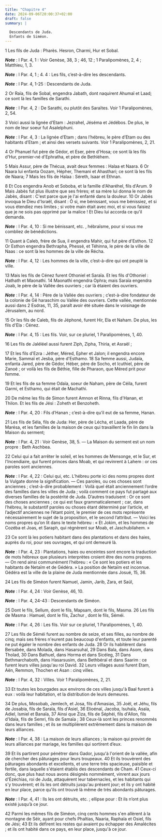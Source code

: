 ```yaml
---
title: "Chapitre 4"
date: 2024-09-06T20:00:37+02:00
draft: false
summary: |
  
  Descendants de Juda.
  Enfants de Siméon.
---
```



1 Les fils de Juda : Pharès. Hesron, Charmi, Hur et Sobal.

***Note*** :  I Par. 4, 1 : Voir Genèse, 38, 3 ; 46, 12 ; 1 Paralipomènes, 2, 4 ; Matthieu, 1, 3.

***Note*** :  I Par. 4, 1 ; 4. 4 : Les fils, c’est-à-dire les descendants.

***Note*** :  I Par. 4, 1-25 : Descendants de Juda.

2 Or Raïa, fils de Sobal, engendra Jabath, dont naquirent Ahumaï et Laad; ce sont là les familles de Sarathi.

***Note*** :  I Par. 4, 2 : De Sarathi, ou plutôt des Saraïtes. Voir 1 Paralipomènes, 2, 54.


3 Voici aussi la lignée d'Etam : Jezrahel, Jéséma et Jédébos. De plus, le nom de leur soeur fut Asalelphuni.

***Note*** :  I Par. 4, 3 : La lignée d’Etam ; dans l’hébreu, le père d’Etam ou des habitants d’Etam ; et ainsi des versets suivants. Voir 1 Paralipomènes, 2, 21.

4 Or Phanuel fut père de Gédor, et Eser, père d'Hosa; ce sont là les fils d'Hur, premier-né d'Ephratha, et père de Bethléhem.


5 Mais Assur, père de Thécua, avait deux femmes : Halaa et Naara. 6 Or Naara lui enfanta Oozam, Hépher, Themani et Ahasthari; ce sont là les fils de Naara; 7 Mais les fils de Halaa : Séreth, Isaar et Ethnan.


8 Et Cos engendra Anob et Soboba, et la famille d'Aharéhel, fils d'Arum. 9 Mais Jabès fut plus illustre que ses frères; et sa mère lui donna le nom de Jabès, disant : C'est parce que je l'ai enfanté dans la douleur. 10 Or Jabès invoqua le Dieu d'Israël, disant : Ô si, me bénissant, vous me bénissiez, et si vous étendiez mes limites ; si votre main était avec moi, et si vous faisiez que je ne sois pas opprimé par la malice ! Et Dieu lui accorda ce qu'il demanda.

***Note*** :  I Par. 4, 10 : Si me bénissant, etc. , hébraïsme, pour si vous me combliez de bénédictions.


11 Quant à Caleb, frère de Sua, il engendra Mahir, qui fut père d'Esthon. 12 Or Esthon engendra Bethrapha, Phessé, et Téhinna, le père de la ville de Naas : ce sont là les hommes de la ville de Récha.

***Note*** :  I Par. 4, 12 : Les hommes de la ville, c’est-à-dire qui ont peuplé la ville.


13 Mais les fils de Cénez furent Othoniel et Saraïa. Et les fils d'Othoniel : Hathath et Maonathi. 14 Maonathi engendra Ophra; mais Saraïa engendra Joab, le père de la Vallée des ouvriers ; car là étaient des ouvriers.

***Note*** :  I Par. 4, 14 : Père de la Vallée des ouvriers ; c’est-à-dire fondateur de la colonie de Gê haraschim ou Vallée des ouvriers. Cette vallée, mentionnée aussi dans 2 Esdras, 11, 35, paraît avoir été située dans le voisinage de Jérusalem, au nord.

15 Or les fils de Caleb, fils de Jéphoné, furent Hir, Ela et Naham. De plus, les fils d'Ela : Cénez.

***Note*** :  I Par. 4, 15 : Les fils. Voir, sur ce pluriel, 1 Paralipomènes, 1, 40.


16 Les fils de Jaléléel aussi furent Ziph, Zipha, Thiria, et Asraël ;


17 Et les fils d'Ezra : Jéther, Méred, Epher et Jalon; il engendra encore Marie, Sammaï et Jesba, père d'Esthamo. 18 Sa femme aussi, Judaïa, enfanta Jared, père de Gédor, Héber, père de Socho, et Icuthiel, père de Zanoé ; or voilà les fils de Béthie, fille de Pharaon, que Méred prit pour femme.


19 Et les fils de sa femme Odaïa, soeur de Naham, père de Céila, furent Garmi, et Esthamo, qui était de Machathi.


20 De même les fils de Simon furent Amnon et Rinna, fils d'Hanan, et Thilon. Et les fils de Jési : Zoheth et Benzoheth.

***Note*** :  I Par. 4, 20 : Fils d’Hanan ; c’est-à-dire qu’il eut de sa femme, Hanan.


21 Les fils de Séla, fils de Juda: Her, père de Lécha, et Laada, père de Marésa, et les familles de la maison de ceux qui travaillent le fin lin dans la Maison du serment;

***Note*** :  I Par. 4, 21 : Voir Genèse, 38, 5. ― La Maison du serment est un nom propre : Beth Aschbea.

22 Celui qui a fait arrêter le soleil, et les hommes de Mensonge, et le Sur, et l'Incendiaire, qui furent princes dans Moab, et qui revinrent à Lahem : or ces paroles sont anciennes.

***Note*** :  I Par. 4, 22 : Celui qui, etc. L’hébreu porte ici des noms propres dont la Vulgate donne la signification. ― Ces paroles, ou ces choses sont anciennes ; c’est-à-dire probablement : Voilà quel était anciennement l’ordre des familles dans les villes de Juda ; voilà comment ce pays fut partagé aux diverses familles de la postérité de Juda. D’autres traduisent : Or ce sont des choses anciennes ; ce qui est faux grammaticalement ; car, dans l’hébreu, le substantif paroles ou choses étant déterminé par l’article, et l’adjectif anciennes ne l’étant point, le premier de ces mots représente nécessairement le sujet de la proposition, et le second l’attribut. ― Voici les noms propres qu’on lit dans le texte hébreu : « Et Jokim, et les hommes de Cozéba et Joas, et Saraph, qui régnèrent sur Moab, et Jaschubilahem. »

23 Ce sont là les potiers habitant dans des plantations et dans des haies, auprès du roi, pour ses ouvrages, et qui ont demeuré là.

***Note*** :  I Par. 4, 23 : Plantations, haies ou enceintes sont encore la traduction de mots hébreux que plusieurs interprètes croient être des noms propres. ― On rend ainsi communément l’hébreu : « Ce sont les potiers et les habitants de Netaïm et de Gédéra. » La position de Netaïm est inconnue. Gédéra est la ville de la plaine de Juda mentionnée dans Josué, 15, 36.


24 Les fils de Siméon furent Namuel, Jamin, Jarib, Zara, et Saül,

***Note*** :  I Par. 4, 24 : Voir Genèse, 46, 10.

***Note*** :  I Par. 4, 24-43 : Descendants de Siméon.

25 Dont le fils, Sellum, dont le fils, Mapsam, dont le fils, Masma. 26 Les fils de Masma : Hamuel, dont le fils, Zachur , dont le fils, Séméi.

***Note*** :  I Par. 4, 26 : Les fils. Voir sur ce pluriel, 1 Paralipomènes, 1, 40.

27 Les fils de Séméi furent au nombre de seize, et ses filles, au nombre de cinq; mais ses frères n'eurent pas beaucoup d'enfants, et toute leur parenté ne put égaler le nombre des enfants de Juda. 28 Or ils habitèrent dans Bersabée, dans Molada, dans Hasarsuhal, 29 Dans Bala, dans Asom, dans Tholad, 30 Dans Bathuel, dans Horma et dans Sicéleg, 31 Dans Bethmarchaboth, dans Hasarsusim, dans Bethbéraï et dans Saarim : ce furent leurs villes jusqu'au roi David. 32 Leurs villages aussi furent Etam, Aën, Remmon, Thochen et Asan : cinq villes.

***Note*** :  I Par. 4, 32 : Villes. Voir 1 Paralipomènes, 2, 21.

33 Et toutes les bourgades aux environs de ces villes jusqu'à Baal furent à eux : voilà leur habitation, et la distribution de leurs demeures.


34 De plus, Mosobab, Jemlech, et Josa, fils d'Amasias, 35 Joël, et Jéhu, fils de Josabia, fils de Saraïa, fils d'Asiel, 36 Elioénaï, Jacoba, Isuhaïa, Asaïa, Adiel, Ismiel et Banaïa, 37 Ainsi que Ziza, fils de Séphéi, fils d'Allon, fils d'Idaïa, fils de Semri, fils de Samaïa ; 38 Ceux-là sont les princes renommés dans leurs familles ; et ils se multiplièrent extrêmement dans la maison de leurs alliances.

***Note*** :  I Par. 4, 38 : La maison de leurs alliances ; la maison qui provint de leurs alliances par mariage, les familles qui sortirent d’eux.

39 Et ils partirent pour pénétrer dans Gador, jusqu'à l'orient de la vallée, afin de chercher des pâturages pour leurs troupeaux. 40 Et ils trouvèrent des pâturages abondants et excellents, et une terre très spacieuse, paisible et fertile, dans laquelle s'étaient établis des descendants de Cham. 41 Ceux-ci donc, que plus haut nous avons désignés nommément, vinrent aux jours d'Ézéchias, roi de Juda, attaquèrent leur tabernacles, et les habitants qui s'y trouvèrent; et ils les ont détruits jusqu'au présent jour; et ils y ont habité en leur place, parce qu'ils ont trouvé là même de très abondants pâturages.

***Note*** :  I Par. 4, 41 : Ils les ont détruits, etc. ; ellipse pour : Et ils n’ont plus existé jusqu’à ce jour.


42 Parmi les mêmes fils de Siméon, cinq cents hommes s'en allèrent à la montagne de Séir, ayant pour chefs Phaltias, Naaria, Raphaïa et Osiel, fils de Jési; 43 Et ils défirent les restes qui avaient pu échapper des Amalécites ; et ils ont habité dans ce pays, en leur place, jusqu'à ce jour.

